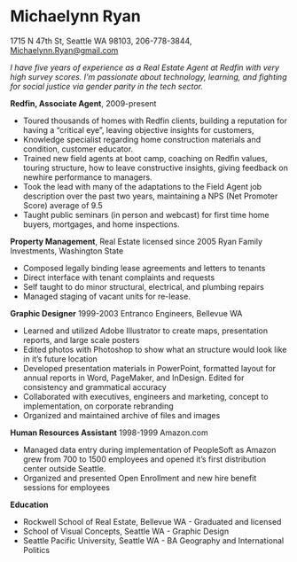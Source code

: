 
# Michaelynn Ryan
  1715 N 47th St, Seattle WA 98103, 206-778-3844, Michaelynn.Ryan@gmail.com

*I have five years of experience as a Real Estate Agent at Redfin with very high survey scores. I’m passionate about technology, learning, and fighting for social justice via gender parity in the tech sector.*      

__Redfin, Associate Agent__, 2009-present
  * Toured thousands of homes with Redfin clients, building a reputation for having a “critical eye”, leaving objective insights for customers, 
  * Knowledge specialist regarding home construction materials and condition, customer educator.
  * Trained new field agents at boot camp, coaching on Redfin values, touring structure, how to leave constructive insights, giving feedback on newhire performance to managers.
  * Took the lead with many of the adaptations to the Field Agent job description over the past two years, maintaining a NPS (Net Promoter Score) average of 9.5 
  * Taught public seminars (in person and webcast) for first time home buyers, mortgages, and home inspections.

__Property Management__, Real Estate licensed since 2005
Ryan Family Investments, Washington State
  * Composed legally binding lease agreements and letters to tenants
  * Direct interface with tenant complaints and requests
  * Self taught to do minor structural, electrical, and plumbing repairs
  * Managed staging of vacant units for re-lease.

__Graphic Designer__  1999-2003
Entranco Engineers, Bellevue WA
  * Learned and utilized Adobe Illustrator to create maps, presentation reports, and large scale posters
  * Edited photos with Photoshop to show what an structure would look like in it’s future location
  * Developed presentation materials in PowerPoint, formatted layout for annual reports in Word, PageMaker, and InDesign. Edited for consistency and grammatical accuracy
  * Collaborated with executives, engineers and marketing, concept to implementation, on corporate rebranding
  * Organized and maintained archive of files and images

__Human Resources Assistant__ 1998-1999
Amazon.com
  * Managed data entry during implementation of PeopleSoft as Amazon grew from 700 to 1500 employees and opened it’s first distribution center outside Seattle.
  * Organized and presented Open Enrollment and new hire benefit sessions for employees

__Education__
  * Rockwell School of Real Estate, Bellevue WA  -  Graduated and licensed
  * School of Visual Concepts, Seattle WA  -  Graphic Design
  * Seattle Pacific University, Seattle WA  -  BA Geography and International Politics



